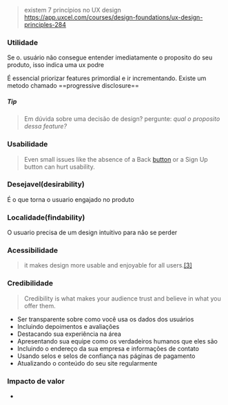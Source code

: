 > existem 7 princípios no UX design
https://app.uxcel.com/courses/design-foundations/ux-design-principles-284

### Utilidade
Se o. usuário não consegue entender imediatamente o proposito do seu produto, isso indica uma ux podre

É essencial priorizar features primordial e ir incrementando. Existe um metodo chamado ==progressive disclosure==
##### Tip 
> Em dúvida sobre uma decisão de design? pergunte: *qual o proposito dessa feature?*

### Usabilidade
> Even small issues like the absence of a Back [button](https://app.uxcel.com/glossary/buttons) or a Sign Up button can hurt usability.



### Desejavel(desirability)
É o que torna o usuario engajado no produto

### Localidade(findability)
O usuario precisa de um design intuitivo para não se perder
### Acessibilidade
> it makes design more usable and enjoyable for all users.[[3]](https://app.uxcel.com/#anchor-3)
### Credibilidade
> Credibility is what makes your audience trust and believe in what you offer them.
 
 * Ser transparente sobre como você usa os dados dos usuários
* Incluindo depoimentos e avaliações
* Destacando sua experiência na área
* Apresentando sua equipe como os verdadeiros humanos que eles são
* Incluindo o endereço da sua empresa e informações de contato
* Usando selos e selos de confiança nas páginas de pagamento
* Atualizando o conteúdo do seu site regularmente
### Impacto de valor
* 


